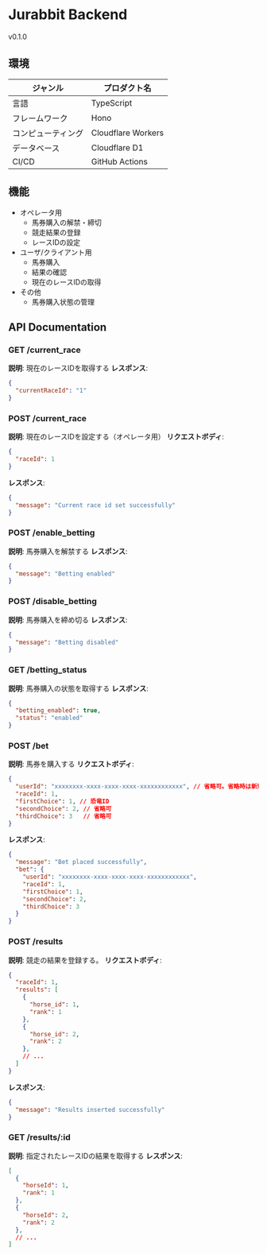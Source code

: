# Jurabbit Backend
v0.1.0

## 環境
|ジャンル|プロダクト名|
|---|---|
|言語|TypeScript|
|フレームワーク|Hono|
|コンピューティング|Cloudflare Workers|
|データベース|Cloudflare D1|
|CI/CD|GitHub Actions|

## 機能
- オペレータ用
  - 馬券購入の解禁・締切
  - 競走結果の登録
  - レースIDの設定
- ユーザ/クライアント用
  - 馬券購入
  - 結果の確認
  - 現在のレースIDの取得
- その他
  - 馬券購入状態の管理

## API Documentation

### GET /current_race
**説明**: 現在のレースIDを取得する
**レスポンス**:
```json
{
  "currentRaceId": "1"
}
```

### POST /current_race
**説明**: 現在のレースIDを設定する（オペレータ用）
**リクエストボディ**:
```json
{
  "raceId": 1
}
```
**レスポンス**:
```json
{
  "message": "Current race id set successfully"
}
```

### POST /enable_betting
**説明**: 馬券購入を解禁する
**レスポンス**:
```json
{
  "message": "Betting enabled"
}
```

### POST /disable_betting
**説明**: 馬券購入を締め切る
**レスポンス**:
```json
{
  "message": "Betting disabled"
}
```

### GET /betting_status
**説明**: 馬券購入の状態を取得する
**レスポンス**:
```json
{
  "betting_enabled": true,
  "status": "enabled"
}
```

### POST /bet
**説明**: 馬券を購入する
**リクエストボディ**:
```json
{
  "userId": "xxxxxxxx-xxxx-xxxx-xxxx-xxxxxxxxxxxx", // 省略可。省略時は新規生成
  "raceId": 1,
  "firstChoice": 1, // 恐竜ID
  "secondChoice": 2, // 省略可
  "thirdChoice": 3   // 省略可
}
```
**レスポンス**:
```json
{
  "message": "Bet placed successfully",
  "bet": {
    "userId": "xxxxxxxx-xxxx-xxxx-xxxx-xxxxxxxxxxxx",
    "raceId": 1,
    "firstChoice": 1,
    "secondChoice": 2,
    "thirdChoice": 3
  }
}
```

### POST /results
**説明**: 競走の結果を登録する。
**リクエストボディ**:
```json
{
  "raceId": 1,
  "results": [
    {
      "horse_id": 1,
      "rank": 1
    },
    {
      "horse_id": 2,
      "rank": 2
    },
    // ...
  ]
}
```
**レスポンス**:
```json
{
  "message": "Results inserted successfully"
}
```

### GET /results/:id
**説明**: 指定されたレースIDの結果を取得する
**レスポンス**:
```json
[
  {
    "horseId": 1,
    "rank": 1
  },
  {
    "horseId": 2,
    "rank": 2
  },
  // ...
]
